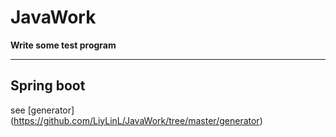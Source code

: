 # JavaWork

**Write some test program**

---
## Spring boot
see [generator]
(https://github.com/LiyLinL/JavaWork/tree/master/generator)
